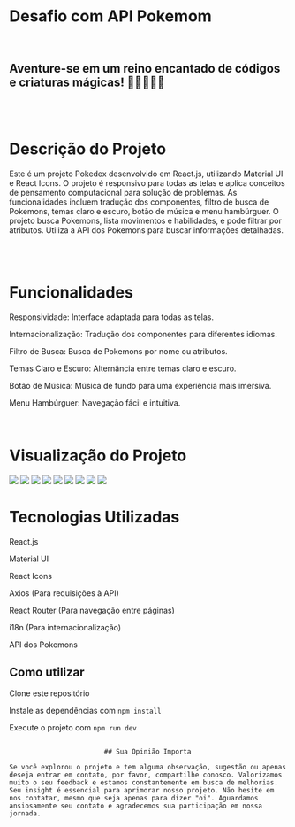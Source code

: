 
# Desafio com API Pokemom

<br>

## Aventure-se em um reino encantado de códigos e criaturas mágicas! 🌌✨🐉🧝‍♂️

<br>
<br>

# Descrição do Projeto


Este é um projeto Pokedex desenvolvido em React.js, utilizando Material UI e React Icons. O projeto é responsivo para todas as telas e aplica conceitos de pensamento computacional para solução de problemas. As funcionalidades incluem tradução dos componentes, filtro de busca de Pokemons, temas claro e escuro, botão de música e menu hambúrguer. O projeto busca Pokemons, lista movimentos e habilidades, e pode filtrar por atributos. Utiliza a API dos Pokemons para buscar informações detalhadas.

<br>
<br>

# Funcionalidades

 Responsividade: Interface adaptada para todas as telas.

Internacionalização: Tradução dos componentes para diferentes idiomas.

 Filtro de Busca: Busca de Pokemons por nome ou atributos.

 Temas Claro e Escuro: Alternância entre temas claro e escuro.

 Botão de Música: Música de fundo para uma experiência mais imersiva.

 Menu Hambúrguer: Navegação fácil e intuitiva.

 <br>

 # Visualização do Projeto
 

<img src="./src/readme_assets/01.png">
<img src="./src/readme_assets/02.png">
<img src="./src/readme_assets/03.png">
<img src="./src/readme_assets/04.png">
<img src="./src/readme_assets/05.png">
<img src="./src/readme_assets/06.png">
<img src="./src/readme_assets/07.png">
<img src="./src/readme_assets/08.png">
<img src="./src/readme_assets/09.png">




<br>

 # Tecnologias Utilizadas
React.js

Material UI

React Icons

Axios (Para requisições à API)

React Router (Para navegação entre páginas)

i18n (Para internacionalização)

API dos Pokemons



## Como utilizar

Clone este repositório

Instale as dependências com `npm install`

Execute o projeto com `npm run dev`


```

                        ## Sua Opinião Importa

Se você explorou o projeto e tem alguma observação, sugestão ou apenas deseja entrar em contato, por favor, compartilhe conosco. Valorizamos muito o seu feedback e estamos constantemente em busca de melhorias. Seu insight é essencial para aprimorar nosso projeto. Não hesite em nos contatar, mesmo que seja apenas para dizer "oi". Aguardamos ansiosamente seu contato e agradecemos sua participação em nossa jornada.


